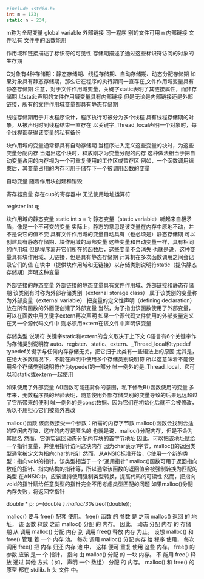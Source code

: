 ```php
#include <stdio.h>
int m = 123;
static n = 234;
```
m称为全局变量 global variable 外部链接 同一程序 别的文件可用
n                             内部链接 文件私有 文件中的函数能用

作用域和链接描述了标识符的可见性
存储期描述了通过这些标识符访问的对象的生存期

C对象有4种存储期：静态存储期、线程存储期、自动存储期、动态分配存储期
如果对象具有静态存储期，那么它在程序的执行期间一直存在,文件作用域变量具有静态存储期
注意，对于文件作用域变量，关键字static表明了其链接属性，而非存储期
以static声明的文件作用域变量具有内部链接
但是无论是内部链接还是外部链接，所有的文件作用域变量都具有静态存储期

线程存储期用于并发程序设计，程序执行可被分为多个线程
具有线程存储期的对象，从被声明时到线程结束一直存在
以关键字_Thread_local声明一个对象时，每个线程都获得该变量的私有备份

块作用域的变量通常都具有自动存储期
当程序进入定义这些变量的块时，为这些变量分配内存
当退出这个块时，释放刚才为变量分配的内存
这种做法相当于把自动变量占用的内存视为一个可重复使用的工作区或暂存区
例如，一个函数调用结束后，其变量占用的内存可用于储存下一个被调用函数的变量

自动变量  随着作用块创建和销毁

寄存器变量 存在cup的寄存器中 无法使用地址运算符

register int q;

块作用域的静态变量
static int s = 1;
静态变量（static variable）听起来自相矛盾，像是一个不可变的变量
实际上，静态的意思是该变量在内存中原地不动，并不是说它的值不变
具有文件作用域的变量自动具有（也必须是）静态存储期
可以创建具有静态存储期、块作用域的局部变量
这些变量和自动变量一样，具有相同的作用域
但是程序离开它们所在的函数后，这些变量不会消失
也就是说，这种变量具有块作用域、无链接，但是具有静态存储期
计算机在多次函数调用之间会记录它们的值
在块中（提供块作用域和无链接）以存储类别说明符static（提供静态存储期）声明这种变量

外部链接的静态变量
外部链接的静态变量具有文件作用域、外部链接和静态存储期
该类别有时称为外部存储类别（external storage class）
属于该类别的变量称为外部变量（external variable）
把变量的定义性声明（defining declaration）放在所有函数的外面便创建了外部变量
当然，为了指出该函数使用了外部变量，可以在函数中用关键字extern再次声明
如果一个源代码文件使用的外部变量定义在另一个源代码文件中
则必须用extern在该文件中声明该变量

存储类型 说明符
关键字static和extern的含义取决于上下文
C语言有6个关键字作为存储类别说明符
auto、register、static、extern、_Thread_local和typedef
typedef关键字与任何内存存储无关，把它归于此类有一些语法上的原因
尤其是，在绝大多数情况下，不能在声明中使用多个存储类别说明符
所以这意味着不能使用多个存储类别说明符作为typedef的一部分
唯一例外的是_Thread_local，它可以和static或extern一起使用

如果使用了外部变量
A()函数可能违背你的意图，私下修改B()函数使用的变量
多年来，无数程序员的经验表明，随意使用外部存储类别的变量导致的后果远远超过了它所带来的便利
唯一例外的是const数据。因为它们在初始化后就不会被修改，所以不用担心它们被意外篡改

malloc()函数
该函数接受一个参数：所需的内存字节数
malloc()函数会找到合适的空闲内存块，这样的内存是匿名的
也就是说，malloc()分配内存，但是不会为其赋名
然而，它确实返回动态分配内存块的首字节地址
因此，可以把该地址赋给一个指针变量，并使用指针访问这块内存
因为char表示1字节，malloc()的返回类型通常被定义为指向char的指针
然而，从ANSIC标准开始，C使用一个新的类型：指向void的指针。该类型相当于一个“通用指针”
malloc()函数可用于返回指向数组的指针、指向结构的指针等，所以通常该函数的返回值会被强制转换为匹配的类型
在ANSIC中，应该坚持使用强制类型转换，提高代码的可读性
然而，把指向void的指针赋给任意类型的指针完全不用考虑类型匹配的问题
如果malloc()分配内存失败，将返回空指针

double * p;
p=(double *) malloc(30*sizeof(double));

malloc() 要与 free() 配套 使用。 free() 函数 的 参数 是 之前 malloc() 返回 的 地址， 该 函数 释放 之前 malloc() 分配 的 内存。 因此， 动态 分配 内存 的 存储 期 从 调用 malloc() 分配 内存 到 调用 free() 释放 内存 为止。 设想 malloc() 和 free() 管理 着 一个 内存 池。 每次 调用 malloc() 分配 内存 给 程序 使用， 每次 调用 free() 把 内存 归还 内存 池 中， 这样 便可 重复 使用 这些 内存。 free() 的 参数 应该 是一 个 指针， 指向 由 malloc() 分配 的 一块 内存。 不 能用 free() 释放 通过 其他 方式（ 如， 声明 一个 数组） 分配 的 内存。 malloc() 和 free() 的 原型 都在 stdlib. h 头 文件 中。




